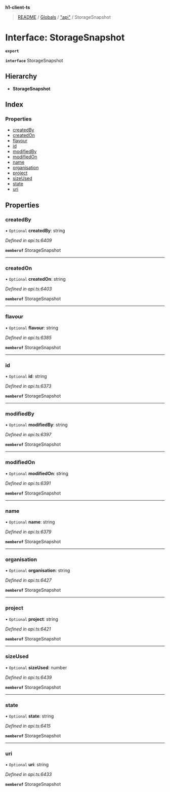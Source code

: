 **h1-client-ts**

> [README](../README.md) / [Globals](../globals.md) / ["api"](../modules/_api_.md) / StorageSnapshot

# Interface: StorageSnapshot

**`export`** 

**`interface`** StorageSnapshot

## Hierarchy

* **StorageSnapshot**

## Index

### Properties

* [createdBy](_api_.storagesnapshot.md#createdby)
* [createdOn](_api_.storagesnapshot.md#createdon)
* [flavour](_api_.storagesnapshot.md#flavour)
* [id](_api_.storagesnapshot.md#id)
* [modifiedBy](_api_.storagesnapshot.md#modifiedby)
* [modifiedOn](_api_.storagesnapshot.md#modifiedon)
* [name](_api_.storagesnapshot.md#name)
* [organisation](_api_.storagesnapshot.md#organisation)
* [project](_api_.storagesnapshot.md#project)
* [sizeUsed](_api_.storagesnapshot.md#sizeused)
* [state](_api_.storagesnapshot.md#state)
* [uri](_api_.storagesnapshot.md#uri)

## Properties

### createdBy

• `Optional` **createdBy**: string

*Defined in api.ts:6409*

**`memberof`** StorageSnapshot

___

### createdOn

• `Optional` **createdOn**: string

*Defined in api.ts:6403*

**`memberof`** StorageSnapshot

___

### flavour

• `Optional` **flavour**: string

*Defined in api.ts:6385*

**`memberof`** StorageSnapshot

___

### id

• `Optional` **id**: string

*Defined in api.ts:6373*

**`memberof`** StorageSnapshot

___

### modifiedBy

• `Optional` **modifiedBy**: string

*Defined in api.ts:6397*

**`memberof`** StorageSnapshot

___

### modifiedOn

• `Optional` **modifiedOn**: string

*Defined in api.ts:6391*

**`memberof`** StorageSnapshot

___

### name

• `Optional` **name**: string

*Defined in api.ts:6379*

**`memberof`** StorageSnapshot

___

### organisation

• `Optional` **organisation**: string

*Defined in api.ts:6427*

**`memberof`** StorageSnapshot

___

### project

• `Optional` **project**: string

*Defined in api.ts:6421*

**`memberof`** StorageSnapshot

___

### sizeUsed

• `Optional` **sizeUsed**: number

*Defined in api.ts:6439*

**`memberof`** StorageSnapshot

___

### state

• `Optional` **state**: string

*Defined in api.ts:6415*

**`memberof`** StorageSnapshot

___

### uri

• `Optional` **uri**: string

*Defined in api.ts:6433*

**`memberof`** StorageSnapshot
